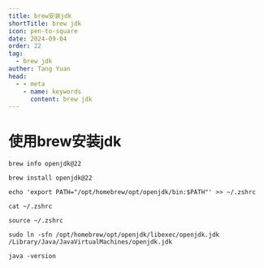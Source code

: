 ```yaml
---
title: brew安装jdk
shortTitle: brew jdk
icon: pen-to-square
date: 2024-09-04
order: 22
tag: 
  - brew jdk
auther: Tang Yuan
head:
  - - meta
    - name: keywords
      content: brew jdk
---
```





# 使用brew安装jdk
```shell
brew info openjdk@22
```

```shell
brew install openjdk@22
```

```shell
echo 'export PATH="/opt/homebrew/opt/openjdk/bin:$PATH"' >> ~/.zshrc
```

```shell
cat ~/.zshrc
```

```shell
source ~/.zshrc
```

```shell
sudo ln -sfn /opt/homebrew/opt/openjdk/libexec/openjdk.jdk /Library/Java/JavaVirtualMachines/openjdk.jdk
```

```shell
java -version
```

